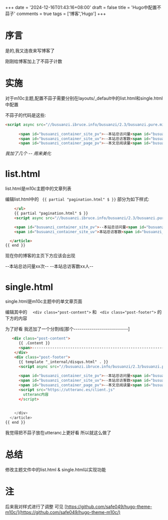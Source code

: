 +++
date = '2024-12-16T01:43:16+08:00'
draft = false
title = 'Hugo中配置不蒜子'
comments = true
tags = ['博客','Hugo']
+++

# 序言
是的,我又连夜来写博客了

刚刚给博客加上了不蒜子计数

# 实施

对于m10c主题,配置不蒜子需要分别在layouts/_default中的list.html和single.html中配置

不蒜子的代码是这些:

```html
<script async src="//busuanzi.ibruce.info/busuanzi/2.3/busuanzi.pure.mini.js"></script>
      
      <span id="busuanzi_container_site_pv">--本站总访问量<span id="busuanzi_value_site_pv"></span>次--</span>
      <span id="busuanzi_container_site_uv">--本站总访客数<span id="busuanzi_value_site_uv"></span>人--</span>
      <span id="busuanzi_container_page_pv">--本文总阅读量<span id="busuanzi_value_page_pv"></span>次--</span>
```
*我加了几个 -- 用来美化*

# list.html

list.html是m10c主题中的文章列表

编辑list.html中的
` {{ partial "pagination.html" $ }}`
部分为如下样式:

```html
    </ul>
    {{ partial "pagination.html" $ }}
    <script async src="//busuanzi.ibruce.info/busuanzi/2.3/busuanzi.pure.mini.js"></script>

    <span id="busuanzi_container_site_pv">--本站总访问量<span id="busuanzi_value_site_pv"></span>次</span>
    <span id="busuanzi_container_site_uv">本站总访客数<span id="busuanzi_value_site_uv"></span>人--</span>

  </article>
{{ end }}

```

现在你的博客的主页下方应该会出现

 --本站总访问量xx次-- --本站总访客数xx人--

# single.html

single.html是m10c主题中的单文章页面

编辑其中的
`  <div class="post-content">` 和 ` <div class="post-footer">` 的下方的内容

为了好看 我还加了一个分割线[那个---------------------------]

```html
   <div class="post-content">
      {{ .Content }}
      <span>------------------------------------------------------------------------</span>
    </div>
    <div class="post-footer">
      {{ template "_internal/disqus.html" . }}
      <script async src="//busuanzi.ibruce.info/busuanzi/2.3/busuanzi.pure.mini.js"></script>
      
      <span id="busuanzi_container_site_pv">--本站总访问量<span id="busuanzi_value_site_pv"></span>次--</span>
      <span id="busuanzi_container_site_uv">--本站总访客数<span id="busuanzi_value_site_uv"></span>人--</span>
      <span id="busuanzi_container_page_pv">--本文总阅读量<span id="busuanzi_value_page_pv"></span>次--</span>
      <script src="https://utteranc.es/client.js"
        utteranc内容
      </script>
      
      
    </div>
  </article>
{{ end }}
```

我觉得把不蒜子放在utteranc上更好看 所以就这么做了

# 总结

修改主题文件中的list.html & single.html以实现功能

# 注

后来我对样式进行了调整 可见 [https://github.com/safe049/hugo-theme-m10c/](https://github.com/safe049/hugo-theme-m10c/)